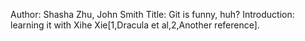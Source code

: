 Author: Shasha Zhu, John Smith
Title: Git is funny, huh?
Introduction: learning it with Xihe Xie[1,Dracula et al,2,Another reference].
